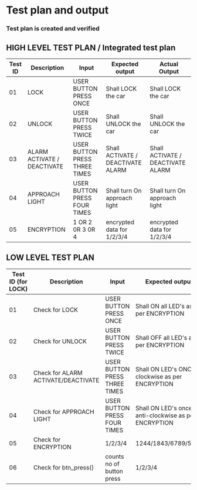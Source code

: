 

# Test plan and output

### Test plan is created and verified

## HIGH LEVEL TEST PLAN / Integrated test plan

| Test ID | Description | Input | Expected output | Actual Output | 
| --- | --- | --- | --- | --- | 
| 01 | LOCK | USER BUTTON PRESS ONCE  | Shall LOCK the car | Shall LOCK the car  | 
| 02 | UNLOCK | USER BUTTON PRESS TWICE | Shall UNLOCK the car |  Shall UNLOCK the car | 
| 03 | ALARM ACTIVATE / DEACTIVATE | USER BUTTON PRESS THREE TIMES | Shall ACTIVATE / DEACTIVATE ALARM  | Shall ACTIVATE / DEACTIVATE ALARM |
| 04 | APPROACH LIGHT | USER BUTTON PRESS FOUR TIMES | Shall turn On approach light | Shall turn On approach light |
| 05 |  ENCRYPTION | 1 OR 2 0R 3 0R 4 | encrypted data for 1/2/3/4 | encrypted data for 1/2/3/4 |


## LOW LEVEL TEST PLAN

| Test ID (for LOCK)| Description | Input | Expected output | Actual Output | passed/not |
| --- | --- | --- | --- | --- | --- |
| 01 | Check for LOCK | USER BUTTON PRESS ONCE  | Shall ON all LED's as per ENCRYPTION | Shall ON all LED's as per ENCRYPTION | ✅ |
| 02 | Check for UNLOCK | USER BUTTON PRESS TWICE  | Shall OFF all LED's as per ENCRYPTION | Shall OFF all LED's as per ENCRYPTION | ✅ |
| 03 | Check for ALARM ACTIVATE/DEACTIVATE | USER BUTTON PRESS THREE TIMES | Shall ON LED's ONCE clockwise as per ENCRYPTION |  Shall ON LED's ONCE clockwise as per ENCRYPTION | ✅ |
| 04 | Check for APPROACH LIGHT | USER BUTTON PRESS FOUR TIMES | Shall ON LED's once anti-clockwise as per ENCRYPTION |  Shall ON LED's once anti-clockwise as per ENCRYPTION | ✅ |
| 05 | Check for ENCRYPTION | 1/2/3/4  | 1244/1843/6789/5478 | 1244/1843/6789/5478 | ✅ |
| 06 | Check for btn_press() | counts no of button press  | 1/2/3/4 | 1/2/3/4 | ✅ |


